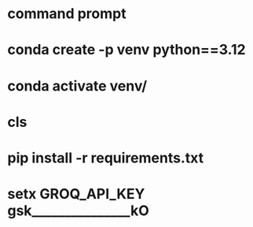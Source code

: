 # command prompt
# conda create -p venv python==3.12
# conda activate venv/
# cls
# pip install -r requirements.txt
# setx GROQ_API_KEY gsk_______________kO
